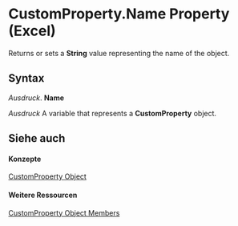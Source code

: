 
# CustomProperty.Name Property (Excel)

Returns or sets a  **String** value representing the name of the object.


## Syntax

 _Ausdruck_. **Name**

 _Ausdruck_ A variable that represents a **CustomProperty** object.


## Siehe auch


#### Konzepte


[CustomProperty Object](df8b58d8-ccfd-00bb-723a-a9c328f0b38b.md)
#### Weitere Ressourcen


[CustomProperty Object Members](http://msdn.microsoft.com/library/a63c6fa9-2a9f-745a-987c-f977bf2c679a%28Office.15%29.aspx)